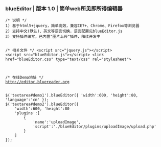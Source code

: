 <h3>blueEditor | 版本 1.0 | 简单web所见即所得编辑器</h3>
<pre><code>/* 说明 */
1) 基于html5+jquery，简单高效，兼容IE7+、Chrome、Firefox等浏览器
2) 支持中文(默认)、英文等语言切换，语言配置见blueEditor.js
3) 支持插件编写，已内置"图片上传"插件，陆续开发中

/* 相关文件 */
&lt;script src=&quot;jquery.js&quot;&gt;&lt;/script&gt;
&lt;script src=&quot;blueEditor.js&quot;&gt;&lt;/script&gt;
&lt;link href=&quot;blueEditor.css&quot; type=&quot;text/css&quot; rel=&quot;stylesheet&quot;&gt;

/* 在线Demo地址 */
<a target="_blank" href="http://editor.bluereader.org">http://editor.bluereader.org</a></code></pre>
<pre><code>$('textarea#demo1').blueEditor({ 'width':600, 'height':80, 'language':'cn' });
$('textarea#demo2').blueEditor({
    'width':600, 'height':80
    'plugins':[
        {
            'name':'uploadImage',
            'script':'./blueEditor/plugins/uploadImage/upload.php'
        }
    ]
});</code></pre>